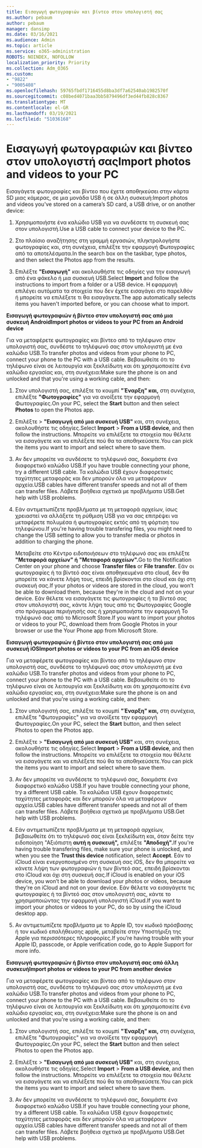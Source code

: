 ```yaml
---
title: Εισαγωγή φωτογραφιών και βίντεο στον υπολογιστή σας
ms.author: pebaum
author: pebaum
manager: dansimp
ms.date: 03/16/2021
ms.audience: Admin
ms.topic: article
ms.service: o365-administration
ROBOTS: NOINDEX, NOFOLLOW
localization_priority: Priority
ms.collection: Adm_O365
ms.custom:
- "9822"
- "9005408"
ms.openlocfilehash: 59765fbdf1716455d8ba3df7a62540ab1982570f
ms.sourcegitcommit: c08bed4071baa3bb5879496df3ed44fb828c8367
ms.translationtype: MT
ms.contentlocale: el-GR
ms.lasthandoff: 03/19/2021
ms.locfileid: "51036168"
---
```

# <a name="import-photos-and-videos-to-your-pc"></a><span data-ttu-id="09587-102">Εισαγωγή φωτογραφιών και βίντεο στον υπολογιστή σας</span><span class="sxs-lookup"><span data-stu-id="09587-102">Import photos and videos to your PC</span></span>

<span data-ttu-id="09587-103">Εισαγάγετε φωτογραφίες και βίντεο που έχετε αποθηκεύσει στην κάρτα SD μιας κάμερας, σε μια μονάδα USB ή σε άλλη συσκευή:</span><span class="sxs-lookup"><span data-stu-id="09587-103">Import photos and videos you've stored on a camera’s SD card, a USB drive, or on another device:</span></span>

1. <span data-ttu-id="09587-104">Χρησιμοποιήστε ένα καλώδιο USB για να συνδέσετε τη συσκευή σας στον υπολογιστή.</span><span class="sxs-lookup"><span data-stu-id="09587-104">Use a USB cable to connect your device to the PC.</span></span>

1. <span data-ttu-id="09587-105">Στο πλαίσιο αναζήτησης στη γραμμή εργασιών, πληκτρολογήστε φωτογραφίες και, στη συνέχεια, επιλέξτε την εφαρμογή Φωτογραφίες από τα αποτελέσματα.</span><span class="sxs-lookup"><span data-stu-id="09587-105">In the search box on the taskbar, type photos, and then select the Photos app from the results.</span></span>

1. <span data-ttu-id="09587-106">Επιλέξτε **"Εισαγωγή"** και ακολουθήστε τις οδηγίες για την εισαγωγή από ένα φάκελο ή μια συσκευή USB.</span><span class="sxs-lookup"><span data-stu-id="09587-106">Select **Import** and follow the instructions to import from a folder or a USB device.</span></span> <span data-ttu-id="09587-107">Η εφαρμογή επιλέγει αυτόματα τα στοιχεία που δεν έχετε εισαγάγει στο παρελθόν ή μπορείτε να επιλέξετε τι θα εισαγάγετε.</span><span class="sxs-lookup"><span data-stu-id="09587-107">The app automatically selects items you haven't imported before, or you can choose what to import.</span></span>

<span data-ttu-id="09587-108">**Εισαγωγή φωτογραφιών ή βίντεο στον υπολογιστή σας από μια συσκευή Android**</span><span class="sxs-lookup"><span data-stu-id="09587-108">**Import photos or videos to your PC from an Android device**</span></span>

<span data-ttu-id="09587-109">Για να μεταφέρετε φωτογραφίες και βίντεο από το τηλέφωνο στον υπολογιστή σας, συνδέστε το τηλέφωνό σας στον υπολογιστή με ένα καλώδιο USB.</span><span class="sxs-lookup"><span data-stu-id="09587-109">To transfer photos and videos from your phone to PC, connect your phone to the PC with a USB cable.</span></span> <span data-ttu-id="09587-110">Βεβαιωθείτε ότι το τηλέφωνο είναι σε λειτουργία και ξεκλείδωτη και ότι χρησιμοποιείτε ένα καλώδιο εργασίας και, στη συνέχεια:</span><span class="sxs-lookup"><span data-stu-id="09587-110">Make sure the phone is on and unlocked and that you're using a working cable, and then:</span></span>

1. <span data-ttu-id="09587-111">Στον υπολογιστή σας, επιλέξτε το κουμπί **"Έναρξη" και,** στη συνέχεια, επιλέξτε **"Φωτογραφίες"** για να ανοίξετε την εφαρμογή Φωτογραφίες.</span><span class="sxs-lookup"><span data-stu-id="09587-111">On your PC, select the **Start** button and then select **Photos** to open the Photos app.</span></span>

1. <span data-ttu-id="09587-112">Επιλέξτε   >  **"Εισαγωγή από μια συσκευή USB"** και, στη συνέχεια, ακολουθήστε τις οδηγίες.</span><span class="sxs-lookup"><span data-stu-id="09587-112">Select **Import** > **From a USB device**, and then follow the instructions.</span></span> <span data-ttu-id="09587-113">Μπορείτε να επιλέξετε τα στοιχεία που θέλετε να εισαγάγετε και να επιλέξετε πού θα τα αποθηκεύσετε.</span><span class="sxs-lookup"><span data-stu-id="09587-113">You can pick the items you want to import and select where to save them.</span></span>

1. <span data-ttu-id="09587-114">Αν δεν μπορείτε να συνδέσετε το τηλέφωνό σας, δοκιμάστε ένα διαφορετικό καλώδιο USB.</span><span class="sxs-lookup"><span data-stu-id="09587-114">If you have trouble connecting your phone, try a different USB cable.</span></span> <span data-ttu-id="09587-115">Τα καλώδια USB έχουν διαφορετικές ταχύτητες μεταφοράς και δεν μπορούν όλα να μεταφέρουν αρχεία.</span><span class="sxs-lookup"><span data-stu-id="09587-115">USB cables have different transfer speeds and not all of them can transfer files.</span></span> <span data-ttu-id="09587-116">Λάβετε βοήθεια σχετικά με προβλήματα USB.</span><span class="sxs-lookup"><span data-stu-id="09587-116">Get help with USB problems.</span></span>

1. <span data-ttu-id="09587-117">Εάν αντιμετωπίζετε προβλήματα με τη μεταφορά αρχείων, ίσως χρειαστεί να αλλάξετε τη ρύθμιση USB για να σας επιτρέψει να μεταφέρετε πολυμέσα ή φωτογραφίες εκτός από τη φόρτιση του τηλεφώνου.</span><span class="sxs-lookup"><span data-stu-id="09587-117">If you're having trouble transfering files, you might need to change the USB setting to allow you to transfer media or photos in addition to charging the phone.</span></span> 

    <span data-ttu-id="09587-118">Μεταβείτε στο Κέντρο ειδοποιήσεων στο τηλέφωνό σας και επιλέξτε **"Μεταφορά αρχείων" ή** **"Μεταφορά αρχείων".**</span><span class="sxs-lookup"><span data-stu-id="09587-118">Go to the Notification Center on your phone and choose **Transfer files** or **File transfer**.</span></span> <span data-ttu-id="09587-119">Εάν οι φωτογραφίες ή τα βίντεό σας είναι αποθηκευμένα στο cloud, δεν θα μπορείτε να κάνετε λήψη τους, επειδή βρίσκονται στο cloud και όχι στη συσκευή σας.</span><span class="sxs-lookup"><span data-stu-id="09587-119">If your photos or videos are stored in the cloud, you won’t be able to download them, because they're in the cloud and not on your device.</span></span> <span data-ttu-id="09587-120">Εάν θέλετε να εισαγάγετε τις φωτογραφίες ή τα βίντεό σας στον υπολογιστή σας, κάντε λήψη τους από τις Φωτογραφίες Google στο πρόγραμμα περιήγησής σας ή χρησιμοποιήστε την εφαρμογή Το τηλέφωνό σας από το Microsoft Store.</span><span class="sxs-lookup"><span data-stu-id="09587-120">If you want to import your photos or videos to your PC, download them from Google Photos in your browser or use the Your Phone app from Microsoft Store.</span></span>

<span data-ttu-id="09587-121">**Εισαγωγή φωτογραφιών ή βίντεο στον υπολογιστή σας από μια συσκευή iOS**</span><span class="sxs-lookup"><span data-stu-id="09587-121">**Import photos or videos to your PC from an iOS device**</span></span>

<span data-ttu-id="09587-122">Για να μεταφέρετε φωτογραφίες και βίντεο από το τηλέφωνο στον υπολογιστή σας, συνδέστε το τηλέφωνό σας στον υπολογιστή με ένα καλώδιο USB.</span><span class="sxs-lookup"><span data-stu-id="09587-122">To transfer photos and videos from your phone to PC, connect your phone to the PC with a USB cable.</span></span> <span data-ttu-id="09587-123">Βεβαιωθείτε ότι το τηλέφωνο είναι σε λειτουργία και ξεκλείδωτη και ότι χρησιμοποιείτε ένα καλώδιο εργασίας και, στη συνέχεια:</span><span class="sxs-lookup"><span data-stu-id="09587-123">Make sure the phone is on and unlocked and that you're using a working cable, and then:</span></span>

1. <span data-ttu-id="09587-124">Στον υπολογιστή σας, επιλέξτε το κουμπί **"Έναρξη" και,** στη συνέχεια, επιλέξτε "Φωτογραφίες" για να ανοίξετε την εφαρμογή Φωτογραφίες.</span><span class="sxs-lookup"><span data-stu-id="09587-124">On your PC, select the **Start** button, and then select Photos to open the Photos app.</span></span>

1. <span data-ttu-id="09587-125">Επιλέξτε   >  **"Εισαγωγή από μια συσκευή USB"** και, στη συνέχεια, ακολουθήστε τις οδηγίες.</span><span class="sxs-lookup"><span data-stu-id="09587-125">Select **Import** > **From a USB device**, and then follow the instructions.</span></span> <span data-ttu-id="09587-126">Μπορείτε να επιλέξετε τα στοιχεία που θέλετε να εισαγάγετε και να επιλέξετε πού θα τα αποθηκεύσετε.</span><span class="sxs-lookup"><span data-stu-id="09587-126">You can pick the items you want to import and select where to save them.</span></span>

1. <span data-ttu-id="09587-127">Αν δεν μπορείτε να συνδέσετε το τηλέφωνό σας, δοκιμάστε ένα διαφορετικό καλώδιο USB.</span><span class="sxs-lookup"><span data-stu-id="09587-127">If you have trouble connecting your phone, try a different USB cable.</span></span> <span data-ttu-id="09587-128">Τα καλώδια USB έχουν διαφορετικές ταχύτητες μεταφοράς και δεν μπορούν όλα να μεταφέρουν αρχεία.</span><span class="sxs-lookup"><span data-stu-id="09587-128">USB cables have different transfer speeds and not all of them can transfer files.</span></span> <span data-ttu-id="09587-129">Λάβετε βοήθεια σχετικά με προβλήματα USB.</span><span class="sxs-lookup"><span data-stu-id="09587-129">Get help with USB problems.</span></span>

1. <span data-ttu-id="09587-130">Εάν αντιμετωπίζετε προβλήματα με τη μεταφορά αρχείων, βεβαιωθείτε ότι το τηλέφωνό σας είναι ξεκλείδωτη και, όταν δείτε την ειδοποίηση "Αξιόπιστη **αυτή η συσκευή",** επιλέξτε **"Αποδοχή".**</span><span class="sxs-lookup"><span data-stu-id="09587-130">If you're having trouble transfering files, make sure your phone is unlocked, and when you see the **Trust this device** notification, select **Accept**.</span></span> <span data-ttu-id="09587-131">Εάν το iCloud είναι ενεργοποιημένο στη συσκευή σας iOS, δεν θα μπορείτε να κάνετε λήψη των φωτογραφιών ή των βίντεό σας, επειδή βρίσκονται στο iCloud και όχι στη συσκευή σας.</span><span class="sxs-lookup"><span data-stu-id="09587-131">If iCloud is enabled on your iOS device, you won’t be able to download your photos or videos, because they're on iCloud and not on your device.</span></span> <span data-ttu-id="09587-132">Εάν θέλετε να εισαγάγετε τις φωτογραφίες ή τα βίντεό σας στον υπολογιστή σας, κάντε το χρησιμοποιώντας την εφαρμογή υπολογιστή iCloud.</span><span class="sxs-lookup"><span data-stu-id="09587-132">If you want to import your photos or videos to your PC, do so by using the iCloud desktop app.</span></span>

1. <span data-ttu-id="09587-133">Αν αντιμετωπίζετε προβλήματα με το Apple ID, τον κωδικό πρόσβασης ή τον κωδικό επαλήθευσης apple, μεταβείτε στην Υποστήριξη της Apple για περισσότερες πληροφορίες.</span><span class="sxs-lookup"><span data-stu-id="09587-133">If you’re having trouble with your Apple ID, passcode, or Apple verification code, go to Apple Support for more info.</span></span>

<span data-ttu-id="09587-134">**Εισαγωγή φωτογραφιών ή βίντεο στον υπολογιστή σας από άλλη συσκευή**</span><span class="sxs-lookup"><span data-stu-id="09587-134">**Import photos or videos to your PC from another device**</span></span>

<span data-ttu-id="09587-135">Για να μεταφέρετε φωτογραφίες και βίντεο από το τηλέφωνο στον υπολογιστή σας, συνδέστε το τηλέφωνό σας στον υπολογιστή με ένα καλώδιο USB.</span><span class="sxs-lookup"><span data-stu-id="09587-135">To transfer photos and videos from your phone to PC, connect your phone to the PC with a USB cable.</span></span> <span data-ttu-id="09587-136">Βεβαιωθείτε ότι το τηλέφωνο είναι σε λειτουργία και ξεκλείδωτη και ότι χρησιμοποιείτε ένα καλώδιο εργασίας και, στη συνέχεια:</span><span class="sxs-lookup"><span data-stu-id="09587-136">Make sure the phone is on and unlocked and that you're using a working cable, and then:</span></span>

1. <span data-ttu-id="09587-137">Στον υπολογιστή σας, επιλέξτε το κουμπί **"Έναρξη" και,** στη συνέχεια, επιλέξτε "Φωτογραφίες" για να ανοίξετε την εφαρμογή Φωτογραφίες.</span><span class="sxs-lookup"><span data-stu-id="09587-137">On your PC, select the **Start** button and then select Photos to open the Photos app.</span></span>

1. <span data-ttu-id="09587-138">Επιλέξτε   >  **"Εισαγωγή από μια συσκευή USB"** και, στη συνέχεια, ακολουθήστε τις οδηγίες.</span><span class="sxs-lookup"><span data-stu-id="09587-138">Select **Import** > **From a USB device**, and then follow the instructions.</span></span> <span data-ttu-id="09587-139">Μπορείτε να επιλέξετε τα στοιχεία που θέλετε να εισαγάγετε και να επιλέξετε πού θα τα αποθηκεύσετε.</span><span class="sxs-lookup"><span data-stu-id="09587-139">You can pick the items you want to import and select where to save them.</span></span>

1. <span data-ttu-id="09587-140">Αν δεν μπορείτε να συνδέσετε το τηλέφωνό σας, δοκιμάστε ένα διαφορετικό καλώδιο USB.</span><span class="sxs-lookup"><span data-stu-id="09587-140">If you have trouble connecting your phone, try a different USB cable.</span></span> <span data-ttu-id="09587-141">Τα καλώδια USB έχουν διαφορετικές ταχύτητες μεταφοράς και δεν μπορούν όλα να μεταφέρουν αρχεία.</span><span class="sxs-lookup"><span data-stu-id="09587-141">USB cables have different transfer speeds and not all of them can transfer files.</span></span> <span data-ttu-id="09587-142">Λάβετε βοήθεια σχετικά με προβλήματα USB.</span><span class="sxs-lookup"><span data-stu-id="09587-142">Get help with USB problems.</span></span>


